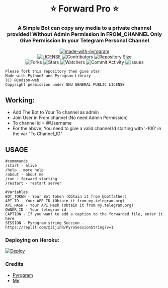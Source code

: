 <h1 align= center><b>⭐️ Forward Pro ⭐️</b></h1>
<h3 align = center> A Simple Bot can copy any media to a private channel provided!
Without Admin Permission in FROM_CHANNEL
Only Give Permission In your Telegram Personal Channel </h3>

<p align="center">
<a href="https://python.org"><img src="http://forthebadge.com/images/badges/made-with-python.svg" alt="made-with-pyrogram"></a>
<br>
    <img src="https://img.shields.io/github/license/Judson-web/Frwdit-V2-1?style=for-the-badge" alt="LICENSE">
    <img src="https://img.shields.io/github/contributors/Judson-web/Frwdit-V2-1?style=for-the-badge" alt="Contributors">
    <img src="https://img.shields.io/github/repo-size/Judson-web/Frwdit-V2-1?style=for-the-badge" alt="Repository Size"> <br>
    <img src="https://img.shields.io/github/forks/Judson-web/Frwdit-V2-1?style=for-the-badge" alt="Forks">
    <img src="https://img.shields.io/github/stars/Judson-web/Frwdit-V2-1?style=for-the-badge" alt="Stars">
    <img src="https://img.shields.io/github/watchers/Judson-web/Frwdit-V2-1?style=for-the-badge" alt="Watchers">
    <img src="https://img.shields.io/github/commit-activity/w/Judson-web/Frwdit-V2-1?style=for-the-badge" alt="Commit Activity">
    <img src="https://img.shields.io/github/issues/Judson-web/Frwdit-V2-1?style=for-the-badge" alt="Issues">
</p>


```
Please fork this repository then give star
Made with Python3 and Pyrogram Library
(C) @Judson-web
Copyright permission under GNU GENERAL PUBLIC LICENSE
```

## Working:
- Add The Bot to Your To channel as admin
- Join User in From channel (No need Admin Permission)
- To channel id = @Username
- For the above, You need to give a valid channel Id starting with '-100' in the var "To Channel_ID"

## USAGE
```
#commmands
/start - alive
/help - more help
/about - about me
/run - forward starting
/restart - restart server

#Variables
BOT_TOKEN - Your Bot Token (Obtain it from @botfather)
API_ID - Your APP ID (Obtain it from my.telegram.org)
API_HASH - Your API Hash (Obtain it from my.telegram.org)
OWNER_ID - Your telegram id
CAPTION - If you want to add a caption to the forwarded file, enter it here
SESSION - Pyrogram string Seccion - https://replit.com/@JijinR/PyroSessionString?v=1
```

### Deploying on Heroku:

[![Deploy](https://www.herokucdn.com/deploy/button.svg)](https://heroku.com/deploy?template=https://github.com/Judson-web/Frwdit-V2-1)

### Credits

* [Pyrogram](https://github.com/pyrogram/pyrogram)
* [Me](https://github.com/Judson-web)
